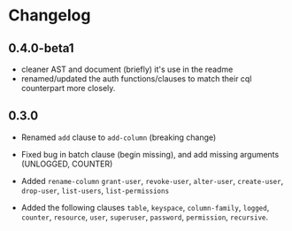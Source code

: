 # Changelog

## 0.4.0-beta1

* cleaner AST and document (briefly) it's use in the readme
* renamed/updated the auth functions/clauses to match their cql
  counterpart more closely.

## 0.3.0

* Renamed `add` clause to `add-column` (breaking change)

* Fixed bug in batch clause (begin missing), and add missing arguments
  (UNLOGGED, COUNTER)

* Added `rename-column` `grant-user`, `revoke-user`, `alter-user`, `create-user`,
`drop-user`, `list-users`, `list-permissions`

* Added the following clauses `table`, `keyspace`, `column-family`,
  `logged`, `counter`, `resource`, `user`, `superuser`, `password`,
  `permission`, `recursive`.
